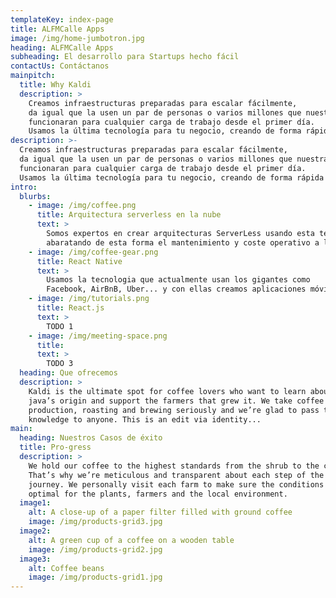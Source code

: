 ```yaml
---
templateKey: index-page
title: ALFMCalle Apps
image: /img/home-jumbotron.jpg
heading: ALFMCalle Apps
subheading: El desarrollo para Startups hecho fácil
contactUs: Contáctanos
mainpitch:
  title: Why Kaldi
  description: >
    Creamos infraestructuras preparadas para escalar fácilmente,
    da igual que la usen un par de personas o varios millones que nuestras apps
    funcionaran para cualquier carga de trabajo desde el primer día.
    Usamos la última tecnología para tu negocio, creando de forma rápida todo lo necesario para tu Startup
description: >-
  Creamos infraestructuras preparadas para escalar fácilmente,
  da igual que la usen un par de personas o varios millones que nuestras apps
  funcionaran para cualquier carga de trabajo desde el primer día.
  Usamos la última tecnología para tu negocio, creando de forma rápida todo lo necesario para tu Startup
intro:
  blurbs:
    - image: /img/coffee.png
      title: Arquitectura serverless en la nube
      text: >
        Somos expertos en crear arquitecturas ServerLess usando esta tecnología
        abaratando de esta forma el mantenimiento y coste operativo a largo plazo.
    - image: /img/coffee-gear.png
      title: React Native
      text: >
        Usamos la tecnologia que actualmente usan los gigantes como
        Facebook, AirBnB, Uber... y con ellas creamos aplicaciones móviles modernas, además usamos la sinergia entre React.js y React Native para crear de esta forma aplicaciones nativas y páginas webs reutilizando muchas partes entre ambas y de esta forma desarrollar el proyecto de una forma rápida.
    - image: /img/tutorials.png
      title: React.js
      text: >
        TODO 1
    - image: /img/meeting-space.png
      title:
      text: >
        TODO 3
  heading: Que ofrecemos
  description: >
    Kaldi is the ultimate spot for coffee lovers who want to learn about their
    java’s origin and support the farmers that grew it. We take coffee
    production, roasting and brewing seriously and we’re glad to pass that
    knowledge to anyone. This is an edit via identity...
main:
  heading: Nuestros Casos de éxito
  title: Pro-gress
  description: >
    We hold our coffee to the highest standards from the shrub to the cup.
    That’s why we’re meticulous and transparent about each step of the coffee’s
    journey. We personally visit each farm to make sure the conditions are
    optimal for the plants, farmers and the local environment.
  image1:
    alt: A close-up of a paper filter filled with ground coffee
    image: /img/products-grid3.jpg
  image2:
    alt: A green cup of a coffee on a wooden table
    image: /img/products-grid2.jpg
  image3:
    alt: Coffee beans
    image: /img/products-grid1.jpg
---
```

